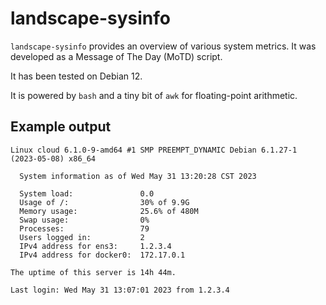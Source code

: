 # landscape-sysinfo

`landscape-sysinfo` provides an overview of various system metrics. It was developed as a Message of The Day (MoTD) script.

It has been tested on Debian 12.

It is powered by `bash` and a tiny bit of `awk` for floating-point arithmetic.

## Example output

```shell
Linux cloud 6.1.0-9-amd64 #1 SMP PREEMPT_DYNAMIC Debian 6.1.27-1 (2023-05-08) x86_64

  System information as of Wed May 31 13:20:28 CST 2023

  System load:               0.0
  Usage of /:                30% of 9.9G
  Memory usage:              25.6% of 480M
  Swap usage:                0%
  Processes:                 79
  Users logged in:           2
  IPv4 address for ens3:     1.2.3.4
  IPv4 address for docker0:  172.17.0.1

The uptime of this server is 14h 44m.

Last login: Wed May 31 13:07:01 2023 from 1.2.3.4
```
